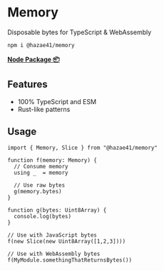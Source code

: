 # Memory

Disposable bytes for TypeScript & WebAssembly

```bash
npm i @hazae41/memory
```

[**Node Package 📦**](https://www.npmjs.com/package/@hazae41/memory)

## Features
- 100% TypeScript and ESM
- Rust-like patterns

## Usage
 
```tsx
import { Memory, Slice } from "@hazae41/memory"

function f(memory: Memory) {
  // Consume memory
  using _  = memory

  // Use raw bytes
  g(memory.bytes)
}

function g(bytes: Uint8Array) {
  console.log(bytes)
}

// Use with JavaScript bytes
f(new Slice(new Uint8Array([1,2,3])))

// Use with WebAssembly bytes
f(MyModule.somethingThatReturnsBytes())
```
